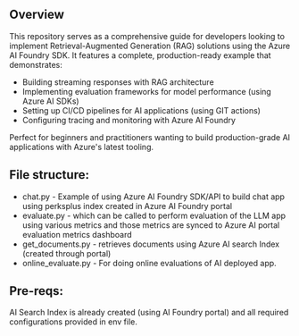 
## Overview
This repository serves as a comprehensive guide for developers looking to implement Retrieval-Augmented Generation (RAG) solutions using the Azure AI Foundry SDK. It features a complete, production-ready example that demonstrates:

- Building streaming responses with RAG architecture 
- Implementing evaluation frameworks for model performance (using Azure AI SDKs)
- Setting up CI/CD pipelines for AI applications (using GIT actions)
- Configuring tracing and monitoring with Azure AI Foundry

Perfect for beginners and practitioners wanting to build production-grade AI applications with Azure's latest tooling.

## File structure: 
- chat.py - Example of using Azure AI Foundry SDK/API to build chat app using perksplus index created in Azure AI Foundry portal
- evaluate.py - which can be called to perform evaluation of the LLM app using various metrics and those metrics are synced to Azure AI portal evaluation metrics dashboard
- get_documents.py - retrieves documents using Azure AI search Index (created through portal)
- online_evaluate.py - For doing online evaluations of AI deployed app.

## Pre-reqs:
AI Search Index is already created (using AI Foundry portal) and all required configurations provided in env file.
